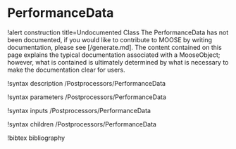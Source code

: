 <!-- MOOSE Documentation Stub: Remove this when content is added. -->

# PerformanceData

!alert construction title=Undocumented Class
The PerformanceData has not been documented, if you would like to contribute to MOOSE by
writing documentation, please see [/generate.md]. The content contained on this page explains
the typical documentation associated with a MooseObject; however, what is contained is ultimately
determined by what is necessary to make the documentation clear for users.

!syntax description /Postprocessors/PerformanceData

!syntax parameters /Postprocessors/PerformanceData

!syntax inputs /Postprocessors/PerformanceData

!syntax children /Postprocessors/PerformanceData

!bibtex bibliography
